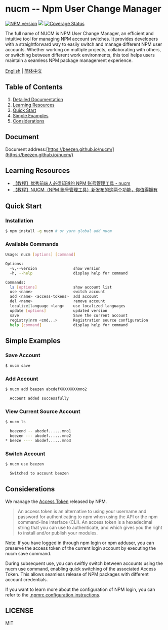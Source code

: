 # nucm -- Npm User Change Manager

[![NPM version][npm-image]][npm-url]
![](https://img.shields.io/badge/build-passing-green)
[![Coverage Status](https://coveralls.io/repos/github/beezen/nucm/badge.svg?branch=feature-action)](https://coveralls.io/github/beezen/nucm?branch=feature-action)

The full name of NUCM is NPM User Change Manager, an efficient and intuitive tool for managing NPM account switches. It provides developers with a straightforward way to easily switch and manage different NPM user accounts. Whether working on multiple projects, collaborating with others, or switching between different work environments, this tool helps users maintain a seamless NPM package management experience.

[English](./README.md) | [简体中文](./README_CN.md)

## Table of Contents

1. [Detailed Documentation](https://beezen.github.io/nucm/)
2. [Learning Resources](#learning-resources)
3. [Quick Start](#quick-start)
4. [Simple Examples](#simple-examples)
5. [Considerations](#considerations)

## Document

Document address:[https://beezen.github.io/nucm/](https://beezen.github.io/nucm/)

## Learning Resources

- [【教程】优秀前端人必须知道的 NPM 账号管理工具 - nucm](https://juejin.cn/post/7059224326674841636)
- [【教程】NUCM（NPM 账号管理工具）新发布的这两个功能，你值得拥有](https://juejin.cn/post/7079411183408644104)

## Quick Start

### Installation

```bash
$ npm install -g nucm # or yarn global add nucm
```

### Available Commands

```bash
Usage: nucm [options] [command]

Options:
  -v,--version                show version
  -h, --help                  display help for command

Commands:
  ls [options]                show account list
  use <name>                  switch account
  add <name> <access-tokens>  add account
  del <name>                  remove account
  localize|language <lang>    use localized languages
  update [options]            updated version
  save                        Save the current account
  registry|nrm <cmd...>       Registration source configuration
  help [command]              display help for command
```

## Simple Examples

### Save Account

```bash
$ nucm save
```

### Add Account

```bash
$ nucm add beezen abcdefXXXXXXXXmno2

  Account added successfully
```

### View Current Source Account

```bash
$ nucm ls

  beezend -- abcdef......mno1
  beezen --- abcdef......mno2
* beeze ---- abcdef......mno3
```

### Switch Account

```bash
$ nucm use beezen

  Switched to account beezen
```

## Considerations

We manage the [Access Token](https://docs.npmjs.com/about-access-tokens) released by NPM.

> An access token is an alternative to using your username and password for authenticating to npm when using the API or the npm command-line interface (CLI). An access token is a hexadecimal string that you can use to authenticate, and which gives you the right to install and/or publish your modules.

Note: If you have logged in through npm login or npm adduser, you can preserve the access token of the current login account by executing the nucm save command.

During subsequent use, you can swiftly switch between accounts using the nucm use <name> command, enabling quick switching of the associated Access Token. This allows seamless release of NPM packages with different account credentials.

If you want to learn more about the configuration of NPM login, you can refer to the [.npmrc configuration instructions](https://docs.npmjs.com/cli/v9/configuring-npm/npmrc#auth-related-configuration).

## LICENSE

MIT

[npm-url]: https://www.npmjs.com/package/nucm
[npm-image]: https://img.shields.io/npm/v/nucm.svg
